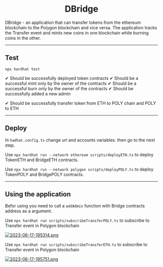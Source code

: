 <h1 align="center">DBridge</h1>

DBridge - an application that can transfer tokens from the ethereum blockchain to the Polygon blockchain and vice versa. The application tracks the Transfer event and mints new coins in one blockchain while burning coins in the other.

___

<h2>Test</h2>

```npx hardhat test```

✔ Should be successfully deployed token contracts
✔ Should be a successful mint only by the owner of the contracts
✔ Should be a successful burn only by the owner of the contracts
✔ Should be successfully added a new admin

✔ Should be successfully transfer token from ETH to POLY chain and POLY to ETH

___

<h2>Deploy</h2>

In ```hadhat.config.ts``` change url and accounts variables. then go to the next step.

Use ```npx hardhat run --network ethereum scripts/deployETH.ts``` to deploy TokenETH and BridgeETH contracts.

Use ```npx hardhat run --network polygon scripts/deployPOLY.ts``` to deploy TokenPOLY and BridgePOLY contracts.

___

<h2>Using the application</h2>

Befor using you need to call a ```addAdmin``` function  with Bridge contracts address as a argument. 

Use ```npx hardhat run scripts/subscribeTransferPOLY.ts``` to subscribe to Transfer event in Polygon blockchain

[![2023-06-17-195314.png](https://i.postimg.cc/gJTMr8yt/2023-06-17-195314.png)](https://postimg.cc/Fd0bBfB0)

Use ```npx hardhat run scripts/subscribeTransferETH.ts``` to subscribe to Transfer event in Polygon blockchain

[![2023-06-17-195751.png](https://i.postimg.cc/tCQhCBQn/2023-06-17-195751.png)](https://postimg.cc/kDsVTF57)
